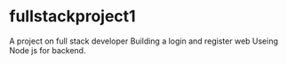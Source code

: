# fullstackproject1
A project on full stack developer
Building a login and register web
Useing Node js for backend.
